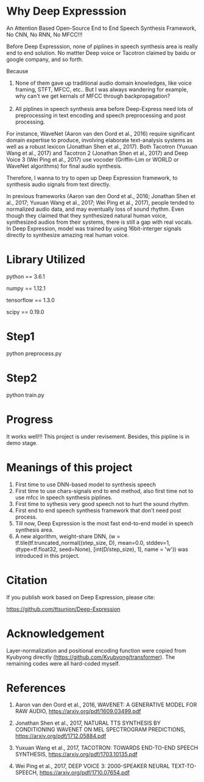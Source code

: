 # Why Deep Expresssion
An Attention Based Open-Source End to End Speech Synthesis Framework, No CNN, No RNN, No MFCC!!!

Before Deep Expresssion, none of piplines in speech synthesis area is really end to end solution. No mattter Deep voice or Tacotron claimed by baidu or google company, and so forth.                                                                                                                      

Because

1. None of them gave up traditional audio domain knowledges, like voice framing, STFT, MFCC, etc.. But I was always wandering for example, why can't we get kernals of MFCC through backpropagation?                                   
2. All piplines in speech synthesis area before Deep-Express need lots of preprocessing in text encoding and speech preprocessing and post processing.

For instance, WaveNet (Aaron van den Oord et al., 2016) require significant domain expertise to produce, involving elaborate text-analysis systems as well as a robust lexicon (Jonathan Shen et al., 2017). Both Tacotron (Yuxuan Wang et al., 2017) and Tacotron 2 (Jonathan Shen et al., 2017) and Deep Voice 3 (Wei Ping et al., 2017) use vocoder (Griffin-Lim or WORLD or WaveNet algorithms) for final audio synthesis. 

Therefore, I wanna to try to open up Deep Expression framework, to synthesis audio signals from text directly.  

In previous frameworks (Aaron van den Oord et al., 2016; Jonathan Shen et al., 2017; Yuxuan Wang et al., 2017; Wei Ping et al., 2017), people tended to normalized audio data, and may eventually loss of sound rhythm. Even though they claimed that they synthesized natural human voice, synthesized audios from their systems, there is still a gap with real vocals. In Deep Expression, model was trained by using 16bit-interger signals directly to synthesize amazing real human voice.

# Library Utilized

python == 3.6.1

numpy == 1.12.1

tensorflow == 1.3.0

scipy == 0.19.0


# Step1
python preprocess.py

# Step2
python train.py

# Progress
It works well!!! This project is under revisement. Besides, this pipline is in demo stage.

# Meanings of this project
1. First time to use DNN-based model to synthesis speech
2. First time to use chars-signals end to end method, also first time not to use mfcc in speech synthesis piplines.
3. First time to sythesis very good speech not to hurt the sound rhythm.
4. First end to end speech synthesis framework that don't need post process.
5. Till now, Deep Expression is the most fast end-to-end model in speech synthesis area.
6. A new algorithm, weight-share DNN, (w = tf.tile(tf.truncated_normal((step_size, D), mean=0.0, stddev=1, dtype=tf.float32, seed=None), [int(D/step_size), 1], name = 'w')) was introduced in this project. 


# Citation
If you publish work based on Deep Expression, please cite:

https://github.com/ttsunion/Deep-Expression

# Acknowledgement
Layer-normalization and positional encoding function were copied from Kyubyong directly (https://github.com/Kyubyong/transformer). The remaining codes were all hard-coded myself.

# References
1. Aaron van den Oord et al., 2016, WAVENET: A GENERATIVE MODEL FOR RAW AUDIO, https://arxiv.org/pdf/1609.03499.pdf

2. Jonathan Shen et al., 2017, NATURAL TTS SYNTHESIS BY CONDITIONING WAVENET ON MEL SPECTROGRAM
PREDICTIONS, https://arxiv.org/pdf/1712.05884.pdf

3. Yuxuan Wang et al., 2017, TACOTRON: TOWARDS END-TO-END SPEECH SYNTHESIS, https://arxiv.org/pdf/1703.10135.pdf

4. Wei Ping et al., 2017, DEEP VOICE 3: 2000-SPEAKER NEURAL TEXT-TO-SPEECH, https://arxiv.org/pdf/1710.07654.pdf
